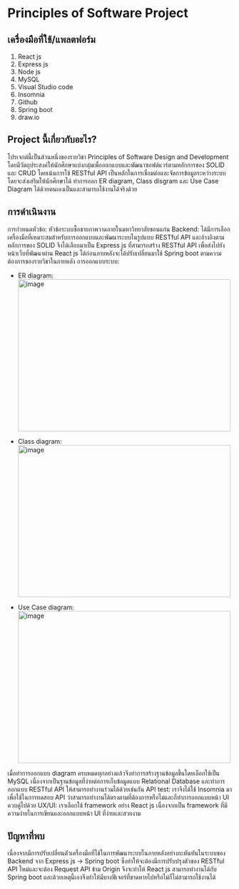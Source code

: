 # Principles of Software Project

## เครื่องมือที่ใช้/แพลตฟอร์ม
1. React js
2. Express js
3. Node js
4. MySQL
5. Visual Studio code
6. Insomnia
7. Github
8. Spring boot
9. draw.io

## Project นี้เกี่ยวกับอะไร?
โปรเจกต์นี้เป็นส่วนหนึ่งของรายวิชา Principles of Software Design and Development โดยมีวัตถุประสงค์ให้นักศึกษาแบ่งกลุ่มเพื่อออกแบบและพัฒนาซอฟต์แวร์ตามหลักการของ SOLID และ CRUD โดยเน้นการใช้ RESTful API เป็นหลักในการเชื่อมต่อและจัดการข้อมูลระหว่างระบบ โดยจะส่งเสริมให้นักศึกษาได้
ทำการออก ER diagram, Class disgram และ Use Case Diagram ได้ด้วยตนเองเป็นและสามารถใช้งานได้จริงด้วย

## การดำเนินงาน
การกำหนดหัวข้อ: หัวข้อระบบซื้อขายภาพวาดภายในมหาวิทยาลัยขอนแก่น
Backend: ได้มีการเลือกเครื่องมือที่เหมาะสมสำหรับการออกแบบและพัฒนาระบบในรูปแบบ RESTful API และอ้างอิงตามหลักการของ SOLID 
จึงได้เลือกมาเป็น Express js ที่สามารถสร้าง RESTful API เพื่อส่งไปยังหน้าเว็บที่พัฒนาผ่าน React js ได้ก่อนภายหลังจะได้ปรับเปลี่ยนมาใช้ Spring boot ตามความต้องการของรายวิชาในภายหลัง
การออกแบบระบบ: 
* ER diagram:       <img width="476" height="341" alt="image" src="https://github.com/user-attachments/assets/2feb9e79-9a78-47d1-bad1-d0ece467cfe0" />

* Class diagram:    <img width="476" height="341" alt="image" src="https://github.com/user-attachments/assets/1ad4627e-c0d1-45f5-8d18-96f908ff1f60" />

* Use Case diagram: <img width="476" height="341" alt="image" src="https://github.com/user-attachments/assets/bbbed111-3535-47d7-9de7-79e0503f8bd9" />

เมื่อทำการออกแบบ diagram ครบหมดทุกอย่างแล้วจึงทำการสร้างฐานข้อมูลขึ้นโดยเลือกใช้เป็น MySQL เนื่องจากเป็นฐานข้อมูลที่ง่ายต่อการเก็บข้อมูลแบบ Relational Database และทำการออกแบบ RESTful API ให้สามารถทำงานร่วมได้ด้วยเช่นกัน
API test: เราจึงได้ใช้ Insomnia มาเพื่อใช้ในการทดสอบ API ว่าสามารถทำงานได้ตรงตามที่ต้องการหรือไม่และก็ทำการออกแบบหน้า UI ควบคู่ไปด้วย
UX/UI: เราเลือกใช้ framework อย่าง React js เนื่องจากเป็น framework ที่มึความง่ายในการเขียนและออกแบบหน้า UI ที่ง่ายและสวยงาม

## ปัญหาที่พบ
เนื่องจากมีการปรับเปลี่ยนตัวเครื่องมือที่ใช้ในการพัฒนาระบบในภายหลังอย่างกะหันทันในระบบของ Backend จาก Express js -> Spring boot ซึ่งทำให้จะต้องมีการปรับปรุงตัวของ RESTful API ใหม่และจะต้อง Request API ข้าม Origin จึงจะทำให้ React js สามารถทำงานได้กับ Spring boot และด้วยเหตุนี้เองจึงทำให้มีบางฟีเจอร์ที่ขาดหายไปหรือไม่ก็ไม่สามารถใช้งานได้
 

